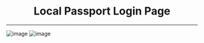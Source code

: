 <h1 align="center">Local Passport Login Page</h1>
<hr/>

![image](https://user-images.githubusercontent.com/78105136/198853423-7b65b880-5502-40f4-b853-de404eb0e0aa.png)
![image](https://user-images.githubusercontent.com/78105136/198853408-70e05b02-eeb3-4b41-b7b2-f00a6fe6299e.png)